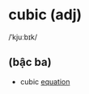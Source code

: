 # cubic (adj)

/ˈkjuːbɪk/

## (bậc ba)

- cubic [equation](equation-n.md#a-statement-showing-that-two-expressions-are-equal-phương-trình)